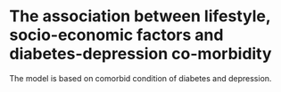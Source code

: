# The association between lifestyle, socio-economic factors and diabetes-depression co-morbidity

The model is based on comorbid condition of diabetes and depression.
